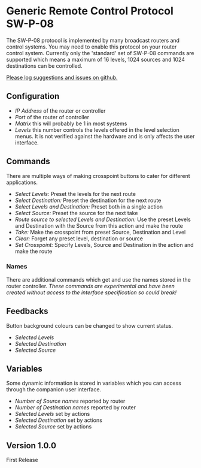 # Generic Remote Control Protocol SW-P-08

The SW-P-08 protocol is implemented by many broadcast routers and control systems. You may need to enable this protocol on your router control system. Currently only the 'standard' set of SW-P-08 commands are supported which means a maximum of 16 levels, 1024 sources and 1024 destinations can be controlled. 

[Please log suggestions and issues on github.](https://github.com/bitfocus/companion-module-generic-swp08/issues)

## Configuration

- *IP Address* of the router or controller 
- *Port* of the router of controller 
- *Matrix* this will probably be 1 in most systems
- *Levels* this number controls the levels offered in the level selection menus. It is not verified against the hardware and is only affects the user interface.

## Commands
There are multiple ways of making crosspoint buttons to cater for different applications.

- *Select Levels:* Preset the levels for the next route
- *Select Destination:* Preset the destination for the next route
- *Select Levels and Destination:* Preset both in a single action
- *Select Source:* Preset the source for the next take
- *Route source to selected Levels and Destination:* Use the preset Levels and Destination with the Source from this action and make the route
- *Take:* Make the crosspoint from preset Source, Destination and Level
- *Clear:* Forget any preset level, destination or source
- *Set Crosspoint:* Specify Levels, Source and Destination in the action and make the route

### Names
There are additional commands which get and use the names stored in the router controller. *These commands are experimental and have been created without access to the interface specification so could break!*

## Feedbacks
Button background colours can be changed to show current status.

- *Selected Levels*
- *Selected Destination*
- *Selected Source*

## Variables
Some dynamic information is stored in variables which you can access through the companion user interface.

- *Number of Source names* reported by router
- *Number of Destination names* reported by router
- *Selected Levels* set by actions
- *Selected Destination* set by actions
- *Selected Source* set by actions

## Version 1.0.0

First Release